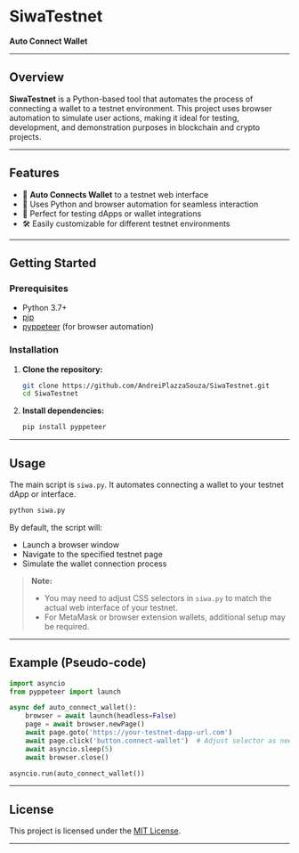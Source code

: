 
# SiwaTestnet

**Auto Connect Wallet**

---

## Overview

**SiwaTestnet** is a Python-based tool that automates the process of connecting a wallet to a testnet environment. This project uses browser automation to simulate user actions, making it ideal for testing, development, and demonstration purposes in blockchain and crypto projects.

---

## Features

- 🚀 **Auto Connects Wallet** to a testnet web interface
- 🤖 Uses Python and browser automation for seamless interaction
- 🧪 Perfect for testing dApps or wallet integrations
- 🛠️ Easily customizable for different testnet environments

---

## Getting Started

### Prerequisites

- Python 3.7+
- [pip](https://pip.pypa.io/en/stable/)
- [pyppeteer](https://github.com/pyppeteer/pyppeteer) (for browser automation)

### Installation

1. **Clone the repository:**
    ```bash
    git clone https://github.com/AndreiPlazzaSouza/SiwaTestnet.git
    cd SiwaTestnet
    ```

2. **Install dependencies:**
    ```bash
    pip install pyppeteer
    ```

---

## Usage

The main script is `siwa.py`. It automates connecting a wallet to your testnet dApp or interface.

```bash
python siwa.py
```

By default, the script will:

- Launch a browser window
- Navigate to the specified testnet page
- Simulate the wallet connection process

> **Note:**  
> - You may need to adjust CSS selectors in `siwa.py` to match the actual web interface of your testnet.
> - For MetaMask or browser extension wallets, additional setup may be required.

---

## Example (Pseudo-code)

```python
import asyncio
from pyppeteer import launch

async def auto_connect_wallet():
    browser = await launch(headless=False)
    page = await browser.newPage()
    await page.goto('https://your-testnet-dapp-url.com')
    await page.click('button.connect-wallet')  # Adjust selector as needed
    await asyncio.sleep(5)
    await browser.close()

asyncio.run(auto_connect_wallet())
```

---

## License

This project is licensed under the [MIT License](LICENSE).

---

